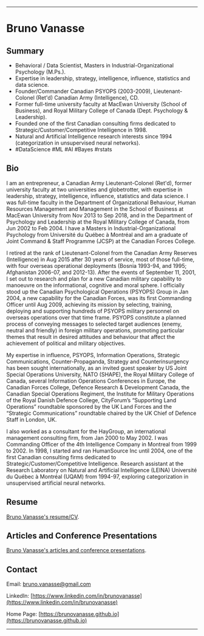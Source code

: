 * * *
# Bruno Vanasse

## Summary

* Behavioral / Data Scientist, Masters in Industrial-Organizational Psychology (M.Ps.). 
* Expertise in leadership, strategy, intelligence, influence, statistics and data science. 
* Founder/Commander Canadian PSYOPS (2003-2009), Lieutenant-Colonel (Ret'd) Canadian Army (Intelligence), CD.
* Former full-time university faculty at MacEwan University (School of Business), and Royal Military College of Canada (Dept. Psychology & Leadership). 
* Founded one of the first Canadian consulting firms dedicated to Strategic/Customer/Competitive Intelligence in 1998.
* Natural and Artificial Intelligence research interests since 1994 (categorization in unsupervised neural networks). 
* #DataScience #ML #AI #Bayes #rstats

## Bio

I am an entrepreneur, a Canadian Army Lieutenant-Colonel (Ret'd), former university faculty at two universities and globetrotter, with expertise in leadership, strategy, intelligence, influence, statistics and data science. I was full-time faculty in the Department of Organizational Behaviour, Human Resources Management and Management in the School of Business at MacEwan University from Nov 2013 to Sep 2018, and in the Department of Psychology and Leadership at the Royal Military College of Canada, from Jun 2002 to Feb 2004. I have a Masters in Industrial-Organizational Psychology from Université du Québec à Montréal and am a graduate of Joint Command & Staff Programme (JCSP) at the Canadian Forces College.

I retired at the rank of Lieutenant-Colonel from the Canadian Army Reserves (Intelligence) in Aug 2015 after 30 years of service, most of those full-time, with four overseas operational deployments (Bosnia 1993-94, and 1995; Afghanistan 2006-07, and 2012-13). After the events of September 11, 2001, I set out to research and plan for a new Canadian military capability to manoeuvre on the informational, cognitive and moral sphere. I officially stood up the Canadian Psychological Operations (PSYOPS) Group in Jan 2004, a new capability for the Canadian Forces, was its first Commanding Officer until Aug 2009, achieving its mission by selecting, training, deploying and supporting hundreds of PSYOPS military personnel on overseas operations over that time frame. PSYOPS constitute a planned process of conveying messages to selected target audiences (enemy, neutral and friendly) in foreign military operations, promoting particular themes that result in desired attitudes and behaviour that affect the achievement of political and military objectives.   

My expertise in influence, PSYOPS, Information Operations, Strategic Communications, Counter-Propaganda, Strategy and Counterinsurgency has been sought internationally, as an invited guest speaker by US Joint Special Operations University, NATO (SHAPE), the Royal Military College of Canada, several Information Operations Conferences in Europe, the Canadian Forces College, Defence Research & Development Canada, the Canadian Special Operations Regiment, the Institute for Military Operations of the Royal Danish Defence College, CityForum’s “Supporting Land Operations” roundtable sponsored by the UK Land Forces and the “Strategic Communications” roundtable chaired by the UK Chief of Defence Staff in London, UK.
 
I also worked as a consultant for the HayGroup, an international management consulting firm, from Jan 2000 to May 2002. I was Commanding Officer of the 4th Intelligence Company in Montreal from 1999 to 2002. In 1998, I started and ran HumanSource Inc until 2004, one of the first Canadian consulting firms dedicated to Strategic/Customer/Competitive Intelligence. Research assistant at the Research Laboratory on Natural and Artificial Intelligence (LEINA) Université du Québec à Montréal (UQAM) from 1994-97, exploring categorization in unsupervised artificial neural networks.

## Resume

[Bruno Vanasse's resume/CV](Bruno_Vanasse.pdf).

## Articles and Conference Presentations

[Bruno Vanasse's articles and conference presentations](articles/README.md).

## Contact 

Email: <bruno.vanasse@gmail.com>

LinkedIn: [https://www.linkedin.com/in/brunovanasse](https://www.linkedin.com/in/brunovanasse)

Home Page: [https://brunovanasse.github.io](https://brunovanasse.github.io)

* * *
